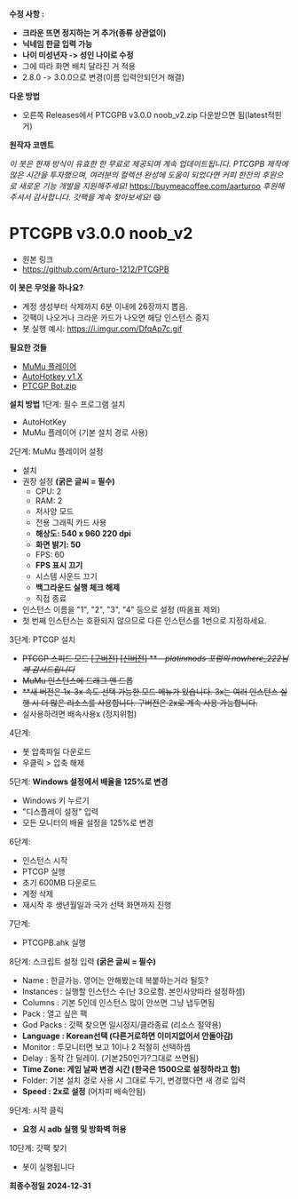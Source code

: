 **수정 사항 :**
- **크라운 뜨면 정지하는 거 추가(종류 상관없이)**
- **닉네임 한글 입력 가능**
- **나이 미성년자 -> 성인 나이로 수정**
- 그에 따라 화면 배치 달라진 거 적용
- 2.8.0 -> 3.0.0으로 변경(이름 입력안되던거 해결)


**다운 방법**
- 오른쪽 Releases에서 PTCGPB v3.0.0 noob_v2.zip 다운받으면 됨(latest적힌거)


**원작자 코멘트**

*이 봇은 현재 방식이 유효한 한 무료로 제공되며 계속 업데이트됩니다. PTCGPB 제작에 많은 시간을 투자했으며, 여러분의 컬렉션 완성에 도움이 되었다면 커피 한잔의 후원으로 새로운 기능 개발을 지원해주세요!*
https://buymeacoffee.com/aarturoo
*후원해주셔서 감사합니다. 갓팩을 계속 찾아보세요!* 😄

# **PTCGPB v3.0.0 noob_v2**
- 원본 링크
- https://github.com/Arturo-1212/PTCGPB
  




**이 봇은 무엇을 하나요?**
- 계정 생성부터 삭제까지 6분 이내에 26장까지 뽑음.
- 갓팩이 나오거나 크라운 카드가 나오면 해당 인스턴스 중지
- 봇 실행 예시: https://i.imgur.com/DfqAp7c.gif

**필요한 것들**
- [MuMu 플레이어](https://www.mumuplayer.com/)
- [AutoHotkey v1.X](https://www.autohotkey.com/download/ahk-install.exe)
- [PTCGP Bot.zip](https://github.com/Arturo-1212/PTCGPB/archive/refs/tags/v3.0.0.zip)

**설치 방법**
1단계: 필수 프로그램 설치
- AutoHotKey
- MuMu 플레이어 (기본 설치 경로 사용)

2단계: MuMu 플레이어 설정
- 설치
- 권장 설정 **(굵은 글씨 = 필수)**
  - CPU: 2
  - RAM: 2
  - 저사양 모드
  - 전용 그래픽 카드 사용
  - **해상도: 540 x 960 220 dpi**
  - **화면 밝기: 50**
  - FPS: 60
  - **FPS 표시 끄기**
  - 시스템 사운드 끄기
  - **백그라운드 실행 체크 해제**
  - 직접 종료
- 인스턴스 이름을 "1", "2", "3", "4" 등으로 설정 (따옴표 제외)
- 첫 번째 인스턴스는 호환되지 않으므로 다른 인스턴스를 1번으로 지정하세요.

3단계: PTCGP 설치
- ~~PTCGP 스피드 모드 [[구버전]](https://modsfire.com/y6p37S9f7n2fD38) [[신버전]](https://modsfire.com/6OIgGK903XQXy6O) ** - *platinmods 포럼의 nowhere_222님께 감사드립니다*~~
- ~~MuMu 인스턴스에 드래그 앤 드롭~~
- ~~**새 버전은 1x-3x 속도 선택 가능한 모드 메뉴가 있습니다. 3x는 여러 인스턴스 실행 시 더 많은 리소스를 사용합니다. 구버전은 2x로 계속 사용 가능합니다.~~
- 실사용하려면 배속사용x (정지위험)

4단계: 
- 봇 압축파일 다운로드
- 우클릭 > 압축 해제

5단계: **Windows 설정에서 배율을 125%로 변경**
- Windows 키 누르기
- "디스플레이 설정" 입력
- 모든 모니터의 배율 설정을 125%로 변경

6단계:
- 인스턴스 시작
- PTCGP 실행
- 초기 600MB 다운로드
- 계정 삭제
- 재시작 후 생년월일과 국가 선택 화면까지 진행

7단계:
- PTCGPB.ahk 실행

8단계: 스크립트 설정 입력 **(굵은 글씨 = 필수)**

- Name : 한글가능. 영어는 안해봤는데 복붙하는거라 될듯?
- Instances : 실행할 인스턴스 수(난 3으로함. 본인사양따라 설정하셈)
- Columns : 기본 5인데 인스턴스 많이 안쓰면 그냥 냅두면됨
- Pack : 열고 싶은 팩
- God Packs : 갓팩 찾으면 일시정지/클라종료 (리소스 절약용)
- **Language : Korean선택 (다른거로하면 이미지없어서 안돌아감)**
- Monitor : 투모니터면 보고 1이나 2 적절히 선택하셈
- Delay : 동작 간 딜레이. (기본250인가?그대로 쓰면됨)
- **Time Zone: 게임 날짜 변경 시간 (한국은 1500으로 설정하라고 함)**
- Folder: 기본 설치 경로 사용 시 그대로 두기, 변경했다면 새 경로 입력
- **Speed : 2x로 설정** (어차피 배속안됨)

9단계: 시작 클릭
- **요청 시 adb 실행 및 방화벽 허용**

10단계: 갓팩 찾기
- 봇이 실행됩니다

**최종수정일 2024-12-31**
